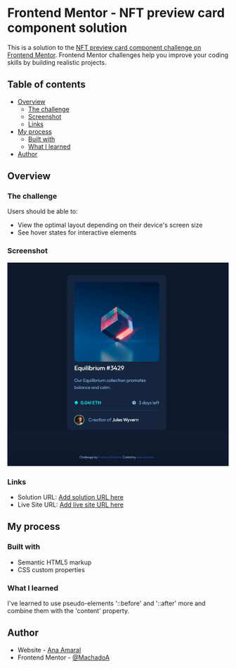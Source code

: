 # Frontend Mentor - NFT preview card component solution

This is a solution to the [NFT preview card component challenge on Frontend Mentor](https://www.frontendmentor.io/challenges/nft-preview-card-component-SbdUL_w0U). Frontend Mentor challenges help you improve your coding skills by building realistic projects. 

## Table of contents

- [Overview](#overview)
  - [The challenge](#the-challenge)
  - [Screenshot](#screenshot)
  - [Links](#links)
- [My process](#my-process)
  - [Built with](#built-with)
  - [What I learned](#what-i-learned)
- [Author](#author)


## Overview

### The challenge

Users should be able to:

- View the optimal layout depending on their device's screen size
- See hover states for interactive elements

### Screenshot

![](./images/ecra.png)


### Links

- Solution URL: [Add solution URL here](https://github.com/MachadoA/NFT-preview-card-component)
- Live Site URL: [Add live site URL here](https://nft-preview-card-newbie.netlify.app/)

## My process

### Built with

- Semantic HTML5 markup
- CSS custom properties


### What I learned

I've learned to use pseudo-elements '::before' and '::after' more and combine them with the 'content' property.


## Author

- Website - [Ana Amaral](http://anaamaral.pt/)
- Frontend Mentor - [@MachadoA](https://www.frontendmentor.io/profile/MachadoA)

